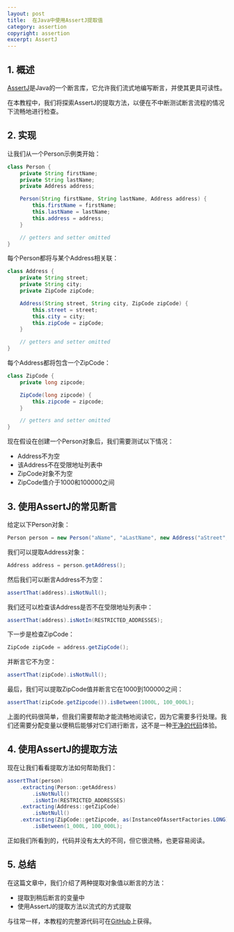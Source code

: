 ```yaml
---
layout: post
title:  在Java中使用AssertJ提取值
category: assertion
copyright: assertion
excerpt: AssertJ
---
```


## 1. 概述

[AssertJ](https://assertj.github.io/doc/)是Java的一个断言库，它允许我们流式地编写断言，并使其更具可读性。

在本教程中，我们将探索AssertJ的提取方法，以便在不中断测试断言流程的情况下流畅地进行检查。

## 2. 实现

让我们从一个Person示例类开始：

```java
class Person {
    private String firstName;
    private String lastName;
    private Address address;

    Person(String firstName, String lastName, Address address) {
        this.firstName = firstName;
        this.lastName = lastName;
        this.address = address;
    }

    // getters and setter omitted
}
```

每个Person都将与某个Address相关联：

```java
class Address {
    private String street;
    private String city;
    private ZipCode zipCode;

    Address(String street, String city, ZipCode zipCode) {
        this.street = street;
        this.city = city;
        this.zipCode = zipCode;
    }

    // getters and setter omitted
}
```

每个Address都将包含一个ZipCode：

```java
class ZipCode {
    private long zipcode;

    ZipCode(long zipcode) {
        this.zipcode = zipcode;
    }

    // getters and setter omitted
}
```

现在假设在创建一个Person对象后，我们需要测试以下情况：

-   Address不为空
-   该Address不在受限地址列表中
-   ZipCode对象不为空
-   ZipCode值介于1000和100000之间

## 3. 使用AssertJ的常见断言

给定以下Person对象：

```java
Person person = new Person("aName", "aLastName", new Address("aStreet", "aCity", new ZipCode(90210)));
```

我们可以提取Address对象：

```java
Address address = person.getAddress();
```

然后我们可以断言Address不为空：

```java
assertThat(address).isNotNull();
```

我们还可以检查该Address是否不在受限地址列表中：

```java
assertThat(address).isNotIn(RESTRICTED_ADDRESSES);
```

下一步是检查ZipCode：

```java
ZipCode zipCode = address.getZipCode();
```

并断言它不为空：

```java
assertThat(zipCode).isNotNull();
```

最后，我们可以提取ZipCode值并断言它在1000到100000之间：

```java
assertThat(zipCode.getZipcode()).isBetween(1000L, 100_000L);
```

上面的代码很简单，但我们需要帮助才能流畅地阅读它，因为它需要多行处理。我们还需要分配变量以便稍后能够对它们进行断言，这不是一种[干净的代码](https://www.baeldung.com/cs/clean-code-formatting)体验。

## 4. 使用AssertJ的提取方法

现在让我们看看提取方法如何帮助我们：

```java
assertThat(person)
    .extracting(Person::getAddress)
        .isNotNull()
        .isNotIn(RESTRICTED_ADDRESSES)
    .extracting(Address::getZipCode)
        .isNotNull()
    .extracting(ZipCode::getZipcode, as(InstanceOfAssertFactories.LONG))
        .isBetween(1_000L, 100_000L);
```

正如我们所看到的，代码并没有太大的不同，但它很流畅，也更容易阅读。

## 5. 总结

在这篇文章中，我们介绍了两种提取对象值以断言的方法：

-   提取到稍后断言的变量中
-   使用AssertJ的提取方法以流式的方式提取

与往常一样，本教程的完整源代码可在[GitHub](https://github.com/tuyucheng7/taketoday-tutorial4j/tree/master/software.test/assertion-libraries)上获得。